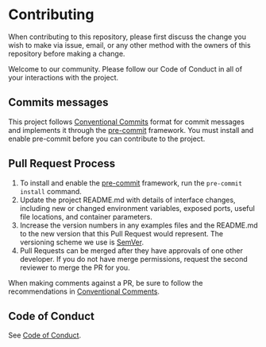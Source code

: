 # Contributing

When contributing to this repository, please first discuss the change you wish to make via issue,
email, or any other method with the owners of this repository before making a change.

Welcome to our community. Please follow our Code of Conduct in all of your interactions with the project. 

## Commits messages

This project follows [Conventional Commits](https://www.conventionalcommits.org/en/v1.0.0/#summary) format for commit messages and implements it through the [pre-commit](https://pre-commit.com/) framework. You must install and enable pre-commit before you can contribute to the project. 


## Pull Request Process

1. To install and enable the [pre-commit](https://pre-commit.com/) framework, run the `pre-commit install` command.
2. Update the project README.md with details of interface changes, including new or changed environment 
   variables, exposed ports, useful file locations, and container parameters.
3. Increase the version numbers in any examples files and the README.md to the new version that this
   Pull Request would represent. The versioning scheme we use is [SemVer](http://semver.org/).
4. Pull Requests can be merged after they have approvals of one other developer. 
   If you do not have merge permissions, request the second reviewer to merge the PR for you.

When making comments against a PR, be sure to follow the recommendations in [Conventional Comments](https://conventionalcomments.org/).

## Code of Conduct
See [Code of Conduct](CODE_OF_CONDUCT.md).
